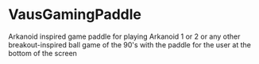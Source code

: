 # VausGamingPaddle
Arkanoid inspired game paddle for playing Arkanoid 1 or 2 or any other breakout-inspired ball game of the 90's with the paddle for the user at the bottom of the screen
